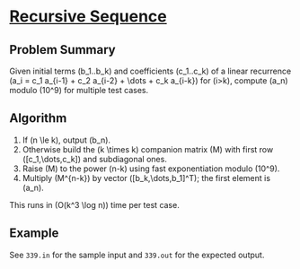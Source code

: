 # [Recursive Sequence](https://www.spoj.com/problems/SEQ/)

## Problem Summary
Given initial terms \(b_1..b_k\) and coefficients \(c_1..c_k\) of a linear recurrence
\(a_i = c_1 a_{i-1} + c_2 a_{i-2} + \dots + c_k a_{i-k}\) for \(i>k\),
compute \(a_n\) modulo \(10^9\) for multiple test cases.

## Algorithm
1. If \(n \le k\), output \(b_n\).
2. Otherwise build the \(k \times k\) companion matrix \(M\)
   with first row \([c_1,\dots,c_k]\) and subdiagonal ones.
3. Raise \(M\) to the power \(n-k\) using fast exponentiation
   modulo \(10^9\).
4. Multiply \(M^{n-k}\) by vector \([b_k,\dots,b_1]^T\);
   the first element is \(a_n\).

This runs in \(O(k^3 \log n)\) time per test case.

## Example
See `339.in` for the sample input and `339.out` for the expected output.
